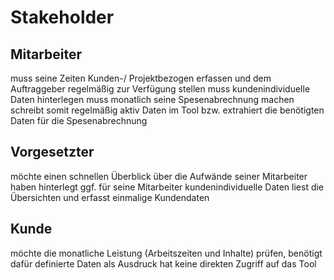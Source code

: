 
# Stakeholder


## Mitarbeiter
muss seine Zeiten Kunden-/ Projektbezogen erfassen
und dem Auftraggeber regelmäßig zur Verfügung stellen
muss kundenindividuelle Daten hinterlegen
muss monatlich seine Spesenabrechnung machen 
schreibt somit regelmäßig aktiv Daten im Tool bzw. extrahiert die benötigten Daten für die Spesenabrechnung  


## Vorgesetzter
möchte einen schnellen Überblick über die Aufwände seiner Mitarbeiter haben
hinterlegt ggf. für seine Mitarbeiter kundenindividuelle Daten
liest die Übersichten und erfasst einmalige Kundendaten


## Kunde
möchte die monatliche Leistung (Arbeitszeiten und Inhalte) prüfen, benötigt dafür definierte Daten als Ausdruck
hat keine direkten Zugriff auf das Tool 
